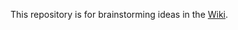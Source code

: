 This repository is for brainstorming ideas in the <a href="https://github.com/hamalert/brainstorming/wiki">Wiki</a>.
